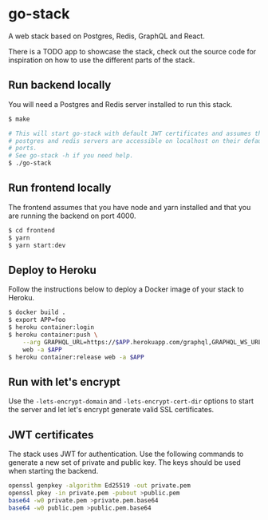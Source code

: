 # go-stack

A web stack based on Postgres, Redis, GraphQL and React.

There is a TODO app to showcase the stack, check out the source code for
inspiration on how to use the different parts of the stack.

## Run backend locally

You will need a Postgres and Redis server installed to run this stack.

```sh
$ make

# This will start go-stack with default JWT certificates and assumes that the
# postgres and redis servers are accessible on localhost on their default
# ports.
# See go-stack -h if you need help.
$ ./go-stack
```

## Run frontend locally

The frontend assumes that you have node and yarn installed and that you are
running the backend on port 4000.

```sh
$ cd frontend
$ yarn
$ yarn start:dev
```

## Deploy to Heroku

Follow the instructions below to deploy a Docker image of your stack to
Heroku.

```sh
$ docker build .
$ export APP=foo
$ heroku container:login
$ heroku container:push \
	--arg GRAPHQL_URL=https://$APP.herokuapp.com/graphql,GRAPHQL_WS_URL=wss://$APP.herokuapp.com/graphql \
	web -a $APP
$ heroku container:release web -a $APP
```

## Run with let's encrypt

Use the `-lets-encrypt-domain` and `-lets-encrypt-cert-dir` options to start
the server and let let's encrypt generate valid SSL certificates.

## JWT certificates

The stack uses JWT for authentication. Use the following commands to generate
a new set of private and public key. The keys should be used when starting the
backend.

```sh
openssl genpkey -algorithm Ed25519 -out private.pem
openssl pkey -in private.pem -pubout >public.pem
base64 -w0 private.pem >private.pem.base64
base64 -w0 public.pem >public.pem.base64
```
